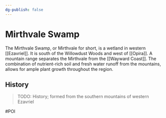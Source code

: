 ```yaml
---
dg-publish: false
---
```


# Mirthvale Swamp
The Mirthvale Swamp, or Mirthvale for short, is a wetland in western [[Ezavriel]]. It is south of the Willowdust Woods and west of [[Opira]]. A mountain range separates the Mirthvale from the [[Wayward Coast]]. The combination of nutrient-rich soil and fresh water runoff from the mountains, allows for ample plant growth throughout the region. 

## History
> TODO: History; formed from the southern mountains of western Ezavriel 

#POI